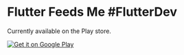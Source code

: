 # Flutter Feeds Me #FlutterDev

Currently available on the Play store.

<a href='https://play.google.com/store/apps/details?id=com.whereisdarran.austinfeedsme&pcampaignid=MKT-Other-global-all-co-prtnr-py-PartBadge-Mar2515-1'><img alt='Get it on Google Play' src='https://play.google.com/intl/en_us/badges/images/generic/en_badge_web_generic.png'/></a>
